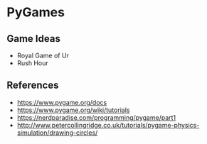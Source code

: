 # PyGames

## Game Ideas
* Royal Game of Ur
* Rush Hour

## References
* https://www.pygame.org/docs
* https://www.pygame.org/wiki/tutorials
* https://nerdparadise.com/programming/pygame/part1
* http://www.petercollingridge.co.uk/tutorials/pygame-physics-simulation/drawing-circles/

